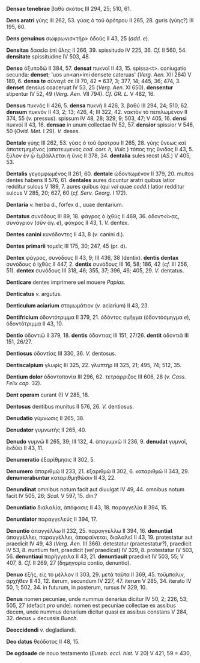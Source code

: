 **Densae tenebrae** βαθὺ σκότος III 294, 25; 510, 61.

**Dens aratri** γύης III 262, 53. γύας ὁ τοῦ ἀρότρου II 265, 28. guris
(γύης?) III 195, 60.

**Dens genuinus** σωφρωνισ\<τὴρ\> ὀδούς II 43, 25 (*add. e*).

**Densitas** δασεῖα ἐπὶ ὕλης II 266, 39. spissitudo IV 225, 36. *Cf.* II
560, 54. **densitate** spissitudine IV 503, 48.

**Denso** ὀξυποδῶ II 384, 57. **densat** πυκνοῖ II 43, 15. spissa\<t\>.
coniugatio secunda: **denset**; 'uos un\<an\>imi densete cateruas'
(*Verg. Aen.* XII 264) V 189, 6. **densa te** σύναγέ σε III 70, 42 =
637, 3; 377, 14; 445, 36; 474, 3. **denset** densius coaceruat IV 53, 25
(*Verg. Aen.* XI 650). **densentur** stipentur IV 52, 49 (*Verg.*
*Aen.* VII 794). *Cf. GR. L.* V 482, 16.

**Densus** πυκνός II 426, 5. **densa** πυκνή II 426, 3. βαθύ III 294,
24; 510, 62. **densum** πυκνόν II 43, 2; 13; 426, 4; III 322, 42. νακτὸν
τὸ πεπιλωμένον II 374, 55 (*v.* pressus). spissum IV 48, 28; 329, 9;
503, 47; V 405, 16. **densi** πυκνοί II 43, 16. **densae** in unum
collectae IV 52, 57. **densior** spissior V 546, 50 (*Ovid. Met.* I 29).
*V.* deses.

**Dentale** γύης III 262, 53. γύας ὁ τοῦ ἀρότρου II 265, 28. γύης ὕνεως
καὶ ἀποτετμημένος (αποτευμενος *cod. corr. h, Vulc.*) τόπος της ὕνιδος
II 43, 5. ξύλον ἐν ᾧ ἐμβάλλεται ἡ ὕνις II 378, 34. **dentalia** sules
reost (*AS.*) V 405, 53.

**Dentalis** γεγομφωμένος II 261, 60. **dentale** ὠδοντωμένον II 379,
20. multos dentes habens II 576, 61. **dentales** aures dicuntur aratri
quibus latior redditur sulcus V 189, 7. aures quibus (qui *vel* quae
*codd.*) latior redditur sulcus V 285, 20; 627, 60 (*cf. Serv. Georg.*
I 172).

**Dentaria** *v.* herba d., forfex d., uuae dentarium.

**Dentatus** συνόδους III 89, 18. φάγρος ὁ ἰχθύς II 469, 36.
ὀδοντ\<ί\>ας, συνάγριον (σῦν ἀγ. *e*), φάγρος II 43, 1. *V.* dentex.

**Dentes canini** κυνόδοντες II 43, 8 (*v.* canini d.).

**Dentes primarii** τομεῖς III 175, 30; 247, 45 (pr. d).

**Dentex** φάγρος, συνόδους II 43, 9; III 436, 38 (dentix). **dentis
dentax** συνόδους ὁ ἰχθύς II 447, 2. **dentix** συνόδους III 16, 58;
186, 42 (*cf.* III 256, 51). **dentex** συνόδους III 318, 46; 355, 37;
396, 46; 405, 29. *V.* dentatus.

**Denticare** dentes imprimere uel mouere *Papias.*

**Denticatus** *v.* argutus.

**Denticulum aciarium** στομωμάτιον (*v.* aciarium) II 43, 23.

**Dentifricium** ὀδοντότριμμα II 379, 21. ὀδόντος σμῆγμα (ὀδοντόσμηγμα
*e*), ὀδοντότριμμα II 43, 10.

**Dentio** ὀδοντιῶ II 379, 18. **dentis** ὀδοντιας III 151, 27/26.
**dentit** ὀδοντιᾶ III 151, 26/27.

**Dentiosus** ὀδοντίας III 330, 36. *V.* dentosus.

**Dentiscalpium** γλυφίς III 325, 22. γλυπτήρ III 325, 21; 495, 74; 512,
35.

**Dentium dolor** ὀδοντοπονία III 296, 62. τετράρριζος III 606, 28 (*v.*
*Cass. Felix cap.* 32).

**Dent operam** curant (!) V 285, 18.

**Dentosus** dentibus munitus II 576, 26. *V.* dentiosus.

**Denudatio** γύμνωσις II 265, 38.

**Denudator** γυμνωτής II 265, 40.

**Denudo** γυμνῶ II 265, 39; III 132, 4. ἀπογυμνῶ II 236, 9. **denudat**
γυμνοῖ, ἐκδύει II 43, 11.

**Denumeratio** ἐξαρίθμησις II 302, 5.

**Denumero** ἀπαριθμῶ II 233, 21. ἐξαριθμῶ II 302, 6. καταριθμῶ II 343,
29. **denumerabuntur** καταριθμηθῶσιν II 43, 22.

**Denundinat** omnibus notum facit aut diuulgat IV 49, 44. omnibus notum
facit IV 505, 26; *Scal.* V 597, 15. din.?

**Denuntiatio** διαλαλία, ἀπόφασις II 43, 18. παραγγελία II 394, 15.

**Denuntiator** παραγγελεύς II 394, 17.

**Denuntio** ἀπαγγέλλω II 232, 25. παραγγέλλω II 394, 16. **denuntiat**
ἀπαγγέλλει, παραγγέλλει, ἀποφαίνεται, διαλαλεῖ II 43, 19. protestatur
aut praedicit IV 49, 43 (*Verg. Aen.* III 366). detestatur
(praetestatur?), praedicit IV 53, 8. nuntium fert, praedicit (*vel*
praedicat) IV 329, 8. protestatur IV 503, 56. **denuntiaui** παρήγγειλα
II 43, 21. **denuntiauit** praedixit IV 503, 55; V 407, 8. *Cf.* II 269,
27 (δημηγορία contio, denuntio).

**Denuo** ἑξῆς, εἰς τὸ μέλλον II 303, 29. μετὰ ταῦτα II 369, 45.
τοὔμπαλιν, ἀρχῆθεν II 43, 12. iterum, secundum IV 227, 47. iterum V 285,
34. iterato IV 50, 1; 502, 34. in futurum, in posterum, rursus IV 329,
10.

**Denus** nomen pecuniae, unde nummus denarius dicitur IV 50, 2; 226,
53; 505, 27 (defacit *pro* unde). nomen est pecuniae collectae ex
assibus decem, unde nummus denarium dicitur quasi ex assibus constans V
284, 32. decus = decussis *Buech.*

**Deoccidendi** *v.* degladiandi.

**Deo datus** θεόδοτος II 48, 15.

**De ogdoade** de nouo testamento (*Euseb. eccl. hist.* V 20) V 421, 59
= 430,
